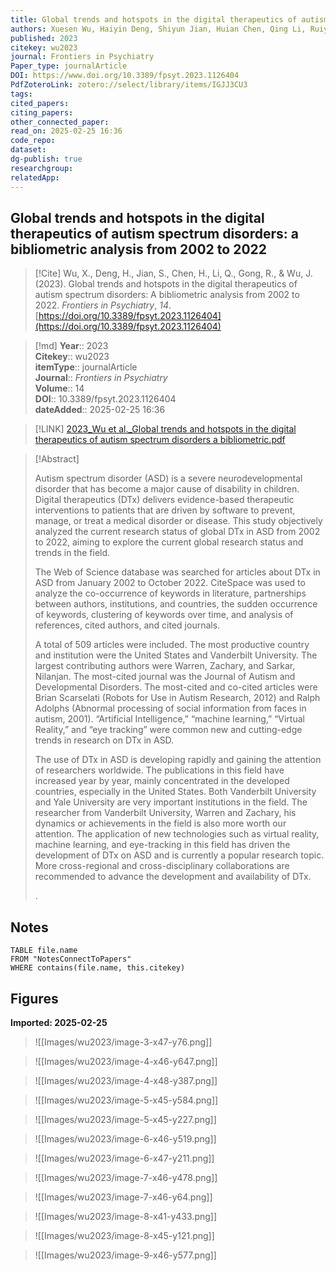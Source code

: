 ```yaml
---
title: Global trends and hotspots in the digital therapeutics of autism spectrum disorders:a bibliometric analysis from 2002 to 2022 
authors: Xuesen Wu, Haiyin Deng, Shiyun Jian, Huian Chen, Qing Li, Ruiyu Gong, Jingsong Wu
published: 2023 
citekey: wu2023
journal: Frontiers in Psychiatry
Paper_type: journalArticle
DOI: https://www.doi.org/10.3389/fpsyt.2023.1126404
PdfZoteroLink: zotero://select/library/items/IGJJ3CU3 
tags: 
cited_papers: 
citing_papers: 
other_connected_paper: 
read_on: 2025-02-25 16:36
code_repo: 
dataset: 
dg-publish: true
researchgroup: 
relatedApp:
---
```


## Global trends and hotspots in the digital therapeutics of autism spectrum disorders: a bibliometric analysis from 2002 to 2022

> [!Cite]
> Wu, X., Deng, H., Jian, S., Chen, H., Li, Q., Gong, R., & Wu, J. (2023). Global trends and hotspots in the digital therapeutics of autism spectrum disorders: A bibliometric analysis from 2002 to 2022. _Frontiers in Psychiatry_, _14_. [https://doi.org/10.3389/fpsyt.2023.1126404](https://doi.org/10.3389/fpsyt.2023.1126404)


>[!md]
> **Year**:: 2023   
> **Citekey**:: wu2023  
> **itemType**:: journalArticle  
> **Journal**:: *Frontiers in Psychiatry*  
> **Volume**:: 14  
> **DOI**:: 10.3389/fpsyt.2023.1126404    
> **dateAdded**:: 2025-02-25 16:36

> [!LINK] 
> [2023_Wu et al._Global trends and hotspots in the digital therapeutics of autism spectrum disorders a bibliometric.pdf](zotero://select/library/items/Z7G72IHV)

> [!Abstract]
>
> <sec><title>Introduction</title><p>Autism spectrum disorder (ASD) is a severe neurodevelopmental disorder that has become a major cause of disability in children. Digital therapeutics (DTx) delivers evidence-based therapeutic interventions to patients that are driven by software to prevent, manage, or treat a medical disorder or disease. This study objectively analyzed the current research status of global DTx in ASD from 2002 to 2022, aiming to explore the current global research status and trends in the field.</p></sec><sec><title>Methods</title><p>The Web of Science database was searched for articles about DTx in ASD from January 2002 to October 2022. CiteSpace was used to analyze the co-occurrence of keywords in literature, partnerships between authors, institutions, and countries, the sudden occurrence of keywords, clustering of keywords over time, and analysis of references, cited authors, and cited journals.</p></sec><sec><title>Results</title><p>A total of 509 articles were included. The most productive country and institution were the United States and Vanderbilt University. The largest contributing authors were Warren, Zachary, and Sarkar, Nilanjan. The most-cited journal was the <italic>Journal of Autism and Developmental Disorders</italic>. The most-cited and co-cited articles were Brian Scarselati (Robots for Use in Autism Research, 2012) and Ralph Adolphs (Abnormal processing of social information from faces in autism, 2001). “Artificial Intelligence,” “machine learning,” “Virtual Reality,” and “eye tracking” were common new and cutting-edge trends in research on DTx in ASD.</p></sec><sec><title>Discussion</title><p>The use of DTx in ASD is developing rapidly and gaining the attention of researchers worldwide. The publications in this field have increased year by year, mainly concentrated in the developed countries, especially in the United States. Both Vanderbilt University and Yale University are very important institutions in the field. The researcher from Vanderbilt University, Warren and Zachary, his dynamics or achievements in the field is also more worth our attention. The application of new technologies such as virtual reality, machine learning, and eye-tracking in this field has driven the development of DTx on ASD and is currently a popular research topic. More cross-regional and cross-disciplinary collaborations are recommended to advance the development and availability of DTx.</p></sec>
>.
> 


## Notes

```dataview 
TABLE file.name 
FROM "NotesConnectToPapers" 
WHERE contains(file.name, this.citekey)
```



## Figures

**Imported: 2025-02-25**

> ![[Images/wu2023/image-3-x47-y76.png]]

> ![[Images/wu2023/image-4-x46-y647.png]]

> ![[Images/wu2023/image-4-x48-y387.png]]

> ![[Images/wu2023/image-5-x45-y584.png]]

> ![[Images/wu2023/image-5-x45-y227.png]]

> ![[Images/wu2023/image-6-x46-y519.png]]

> ![[Images/wu2023/image-6-x47-y211.png]]

> ![[Images/wu2023/image-7-x46-y478.png]]

> ![[Images/wu2023/image-7-x46-y64.png]]

> ![[Images/wu2023/image-8-x41-y433.png]]

> ![[Images/wu2023/image-8-x45-y121.png]]

> ![[Images/wu2023/image-9-x46-y577.png]]